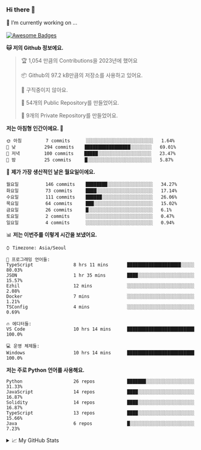 ### Hi there 👋 
🔭 I’m currently working on ... </br></br>
[![Awesome Badges](https://img.shields.io/badge/Introduce-EN-green.svg)](https://github.com/tlatkdgus1/tlatkdgus1/blob/main/README.md.en)

<!--START_SECTION:waka-->
**🐱 저의 Github 정보에요.** 

> 🏆 1,054 만큼의 Contributions을 2023년에 했어요
 > 
> 📦 Github의 97.2 kB만큼의 저장소를 사용하고 있어요. 
 > 
> 🚫 구직중이지 않아요.
 > 
> 📜 54개의 Public Repository를 만들었어요. 
 > 
> 🔑 9개의 Private Repository를 만들었어요.  

**저는 아침형 인간이에요. 🐤** 

```text
🌞 아침         7 commits      ░░░░░░░░░░░░░░░░░░░░░░░░░   1.64% 
🌆 낮　         294 commits    █████████████████░░░░░░░░   69.01% 
🌃 저녁         100 commits    █████░░░░░░░░░░░░░░░░░░░░   23.47% 
🌙 밤　         25 commits     █░░░░░░░░░░░░░░░░░░░░░░░░   5.87%

```
📅 **제가 가장 생산적인 날은 월요일이에요.** 

```text
월요일          146 commits    ████████░░░░░░░░░░░░░░░░░   34.27% 
화요일          73 commits     ████░░░░░░░░░░░░░░░░░░░░░   17.14% 
수요일          111 commits    ██████░░░░░░░░░░░░░░░░░░░   26.06% 
목요일          64 commits     ███░░░░░░░░░░░░░░░░░░░░░░   15.02% 
금요일          26 commits     █░░░░░░░░░░░░░░░░░░░░░░░░   6.1% 
토요일          2 commits      ░░░░░░░░░░░░░░░░░░░░░░░░░   0.47% 
일요일          4 commits      ░░░░░░░░░░░░░░░░░░░░░░░░░   0.94%

```


📊 **저는 이번주를 이렇게 시간을 보냈어요.** 

```text
⌚︎ Timezone: Asia/Seoul

💬 프로그래밍 언어들: 
TypeScript               8 hrs 11 mins       ████████████████████░░░░░   80.03% 
JSON                     1 hr 35 mins        ████░░░░░░░░░░░░░░░░░░░░░   15.57% 
Ezhil                    12 mins             ░░░░░░░░░░░░░░░░░░░░░░░░░   2.08% 
Docker                   7 mins              ░░░░░░░░░░░░░░░░░░░░░░░░░   1.21% 
TSConfig                 4 mins              ░░░░░░░░░░░░░░░░░░░░░░░░░   0.69%

🔥 에디터들: 
VS Code                  10 hrs 14 mins      █████████████████████████   100.0%

💻 운영 체제들: 
Windows                  10 hrs 14 mins      █████████████████████████   100.0%

```

**저는 주로 Python 언어를 사용해요.** 

```text
Python                   26 repos            ███████░░░░░░░░░░░░░░░░░░   31.33% 
JavaScript               14 repos            ████░░░░░░░░░░░░░░░░░░░░░   16.87% 
Solidity                 14 repos            ████░░░░░░░░░░░░░░░░░░░░░   16.87% 
TypeScript               13 repos            ████░░░░░░░░░░░░░░░░░░░░░   15.66% 
Java                     6 repos             █░░░░░░░░░░░░░░░░░░░░░░░░   7.23%

```



<!--END_SECTION:waka-->

<details>
<summary>📈 My GitHub Stats</summary>
<p align="center"> <img src="https://github-readme-stats.vercel.app/api?username=tlatkdgus1&show_icons=true" alt="tlatkdgus1" />
</details>
